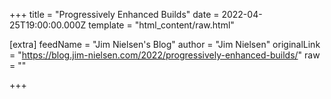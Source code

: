 
+++
title = "Progressively Enhanced Builds"
date = 2022-04-25T19:00:00.000Z
template = "html_content/raw.html"

[extra]
feedName = "Jim Nielsen's Blog"
author = "Jim Nielsen"
originalLink = "https://blog.jim-nielsen.com/2022/progressively-enhanced-builds/"
raw = ""

+++

